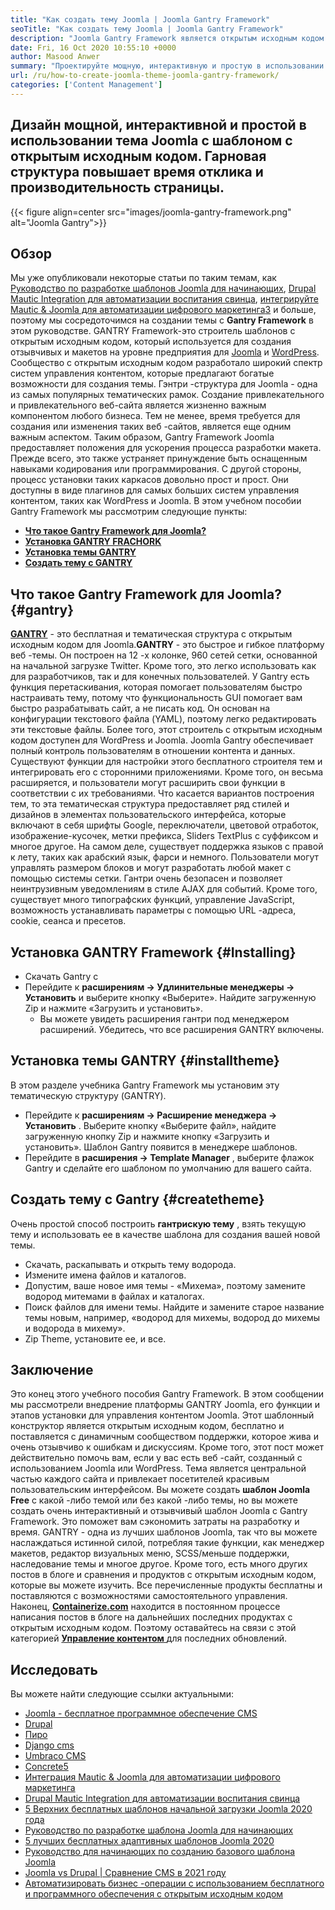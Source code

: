 ```yaml
---
title: "Как создать тему Joomla | Joomla Gantry Framework" 
seoTitle: "Как создать тему Joomla | Joomla Gantry Framework" 
description: "Joomla Gantry Framework является открытым исходным кодом и предлагает графический интерфейс с функциями перетаскивания, что позволяет пользователям быстро создавать динамические и отзывчивые шаблоны Joomla CMS." 
date: Fri, 16 Oct 2020 10:55:10 +0000
author: Masood Anwer
summary: "Проектируйте мощную, интерактивную и простую в использовании тему Joomla с шаблоном с открытым исходным кодом. Гарновая структура повышает время отклика и производительность страницы." 
url: /ru/how-to-create-joomla-theme-joomla-gantry-framework/
categories: ['Content Management']
---
```


## Дизайн мощной, интерактивной и простой в использовании тема Joomla с шаблоном с открытым исходным кодом. Гарновая структура повышает время отклика и производительность страницы.

{{< figure align=center src="images/joomla-gantry-framework.png" alt="Joomla Gantry">}}


## **Обзор** 
Мы уже опубликовали некоторые статьи по таким темам, как [Руководство по разработке шаблонов Joomla для начинающих][1], [Drupal Mautic Integration для автоматизации воспитания свинца][2], [интегрируйте Mautic & Joomla для автоматизации цифрового маркетинга][3][3] и больше, поэтому мы сосредоточимся на создании темы с **Gantry Framework** в этом руководстве. GANTRY Framework-это строитель шаблонов с открытым исходным кодом, который используется для создания отзывчивых и макетов на уровне предприятия для [Joomla][4] и [WordPress][5]. Сообщество с открытым исходным кодом разработало широкий спектр систем управления контентом, которые предлагают богатые возможности для создания темы. Гэнтри -структура для Joomla - одна из самых популярных тематических рамок. Создание привлекательного и привлекательного веб-сайта является жизненно важным компонентом любого бизнеса. Тем не менее, время требуется для создания или изменения таких веб -сайтов, является еще одним важным аспектом.
Таким образом, Gantry Framework Joomla предоставляет положения для ускорения процесса разработки макета. Прежде всего, это также устраняет принуждение быть оснащенным навыками кодирования или программирования. С другой стороны, процесс установки таких каркасов довольно прост и прост. Они доступны в виде плагинов для самых больших систем управления контентом, таких как WordPress и Joomla. В этом учебном пособии Gantry Framework мы рассмотрим следующие пункты:
* [ **Что такое Gantry Framework для Joomla?** ][6]
* [ **Установка GANTRY FRACHORK** ][7]
* [ **Установка темы GANTRY** ][8]
* [ **Создать тему с GANTRY** ][9]

## Что такое Gantry Framework для Joomla? {#gantry}

[ **GANTRY**][10] - это бесплатная и тематическая структура с открытым исходным кодом для Joomla.**GANTRY** - это быстрое и гибкое платформу веб -темы. Он построен на 12 -х колонке, 960 сетей сетки, основанной на начальной загрузке Twitter. Кроме того, это легко использовать как для разработчиков, так и для конечных пользователей. У Gantry есть функция перетаскивания, которая помогает пользователям быстро настраивать тему, потому что функциональность GUI помогает вам быстро разрабатывать сайт, а не писать код. Он основан на конфигурации текстового файла (YAML), поэтому легко редактировать эти текстовые файлы. Более того, этот строитель с открытым исходным кодом доступен для WordPress и Joomla. Joomla Gantry обеспечивает полный контроль пользователям в отношении контента и данных. Существуют функции для настройки этого бесплатного строителя тем и интегрировать его с сторонними приложениями. Кроме того, он весьма расширяется, и пользователи могут расширить свои функции в соответствии с их требованиями.
Что касается вариантов построения тем, то эта тематическая структура предоставляет ряд стилей и дизайнов в элементах пользовательского интерфейса, которые включают в себя шрифты Google, переключатели, цветовой отработок, изображение-кусочек, метки префикса, Sliders TextPlus с суффиксом и многое другое. На самом деле, существует поддержка языков с правой к лету, таких как арабский язык, фарси и немного. Пользователи могут управлять размером блоков и могут разработать любой макет с помощью системы сетки. Гантри очень безопасен и позволяет неинтрузивным уведомлениям в стиле AJAX для событий. Кроме того, существует много типографских функций, управление JavaScript, возможность устанавливать параметры с помощью URL -адреса, cookie, сеанса и пресетов.

## Установка GANTRY Framework {#Installing}

  * Скачать Gantry с
* Перейдите к **расширениям -> Удлинительные менеджеры -> Установить** и выберите кнопку «Выберите». Найдите загруженную Zip и нажмите «Загрузить и установить».
  * Вы можете увидеть расширения гантри под менеджером расширений. Убедитесь, что все расширения GANTRY включены.

## Установка темы GANTRY {#installtheme}

В этом разделе учебника Gantry Framework мы установим эту тематическую структуру (GANTRY).
* Перейдите к **расширениям -> Расширение менеджера -> Установить** . Выберите кнопку «Выберите файл», найдите загруженную кнопку Zip и нажмите кнопку «Загрузить и установить». Шаблон Gantry появится в менеджере шаблонов.
* Перейдите в **расширения -> Template Manager** , выберите флажок Gantry и сделайте его шаблоном по умолчанию для вашего сайта.

## Создать тему с Gantry {#createtheme}

Очень простой способ построить **гантрискую тему** , взять текущую тему и использовать ее в качестве шаблона для создания вашей новой темы.
  * Скачать, раскапывать и открыть тему водорода.
  * Измените имена файлов и каталогов.
  * Допустим, ваше новое имя темы - «Михема», поэтому замените водород митемами в файлах и каталогах.
  * Поиск файлов для имени темы. Найдите и замените старое название темы новым, например, «водород для михемы, водород до михемы и водорода в михему».
  * Zip Theme, установите ее, и все.

## Заключение
Это конец этого учебного пособия Gantry Framework. В этом сообщении мы рассмотрели внедрение платформы GANTRY Joomla, его функции и этапов установки для управления контентом Joomla. Этот шаблонный конструктор является открытым исходным кодом, бесплатно и поставляется с динамичным сообществом поддержки, которое жива и очень отзывчиво к ошибкам и дискуссиям. Кроме того, этот пост может действительно помочь вам, если у вас есть веб -сайт, созданный с использованием Joomla или WordPress. Тема является центральной частью каждого сайта и привлекает посетителей красивым пользовательским интерфейсом. Вы можете создать **шаблон Joomla Free** с какой -либо темой или без какой -либо темы, но вы можете создать очень интерактивный и отзывчивый шаблон Joomla с Gantry Framework. Это поможет вам сэкономить затраты на разработку и время.
GANTRY - одна из лучших шаблонов Joomla, так что вы можете наслаждаться истинной силой, потребляя такие функции, как менеджер макетов, редактор визуальных меню, SCSS/меньше поддержки, наследование темы и многое другое. Кроме того, есть много других постов в блоге и сравнения и продуктов с открытым исходным кодом, которые вы можете изучить. Все перечисленные продукты бесплатны и поставляются с возможностями самостоятельного управления. Наконец, [ **Containerize.com**][11] находится в постоянном процессе написания постов в блоге на дальнейших последних продуктах с открытым исходным кодом. Поэтому оставайтесь на связи с этой категорией [**Управление контентом** ][12] для последних обновлений.

## Исследовать
Вы можете найти следующие ссылки актуальными:
  * [Joomla - бесплатное программное обеспечение CMS][13]
  * [Drupal][14]
  * [Пиро][15]
  * [Django cms][16]
  * [Umbraco CMS][17]
  * [Concrete5][18]
  * [Интеграция Mautic & Joomla для автоматизации цифрового маркетинга][3]
  * [Drupal Mautic Integration для автоматизации воспитания свинца][2]
  * [5 Верхних бесплатных шаблонов начальной загрузки Joomla 2020 года][19]
  * [Руководство по разработке шаблона Joomla для начинающих][1]
  * [5 лучших бесплатных адаптивных шаблонов Joomla 2020][19]
  * [Руководство для начинающих по созданию базового шаблона Joomla][20]
  * [Joomla vs Drupal | Сравнение CMS в 2021 году][21]
  * [Автоматизировать бизнес -операции с использованием бесплатного и программного обеспечения с открытым исходным кодом][22]



[1]: https://blog.containerize.com/content-management/responsive-joomla-templates-tutorial/
[2]: https://blog.containerize.com/content-management/drupal-tutorial-automate-lead-growth-with-drupal-mautic/
[3]: https://blog.containerize.com/content-management/integrate-mautic-with-joomla-for-marketing-automation/
[4]: https://products.containerize.com/content-management/joomla/
[5]: https://products.containerize.com/blogging/wordpress/
[6]: #gantry
[7]: #Installing
[8]: #installtheme
[9]: #createtheme
[10]: http://gantry.org/
[11]: https://containerize.com
[12]: https://blog.containerize.com/category/content-management/
[13]: https://products.containerize.com/content-management/joomla
[14]: https://products.containerize.com/content-management/drupal
[15]: https://products.containerize.com/content-management/pyro
[16]: https://products.containerize.com/content-management/django
[17]: https://products.containerize.com/content-management/umbraco
[18]: https://products.containerize.com/content-management/concrete5
[19]: https://blog.containerize.com/content-management/top-5-best-free-responsive-joomla-templates-of-2020/
[20]: https://blog.containerize.com/content-management/beginners-guide-to-create-a-basic-joomla-template/
[21]: https://blog.containerize.com/content-management/joomla-vs-drupal-cms-comparison-in-2021/
[22]: https://blog.containerize.com/blogging/automate-business-operations-using-open-source-software/
